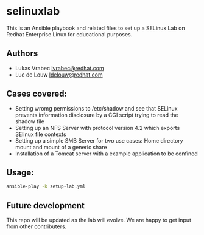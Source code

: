 # selinuxlab

This is an Ansible playbook and related files to set up a SELinux Lab on Redhat Enterprise Linux for educational purposes.

## Authors
- Lukas Vrabec <lvrabec@redhat.com>
- Luc de Louw <ldelouw@redhat.com>

## Cases covered:

- Setting wromg permissions to /etc/shadow and see that SELinux prevents information disclosure by a CGI script trying to read the shadow file
- Setting up an NFS Server with protocol version 4.2 which exports SElinux file contexts
- Setting up a simple SMB Server for two use cases: Home directory mount and mount of a generic share
- Installation of a Tomcat server with a example application to be confined

## Usage:

```bash
ansible-play -k setup-lab.yml
```

## Future development
This repo will be updated as the lab will evolve. We are happy to get input from other contributers.
